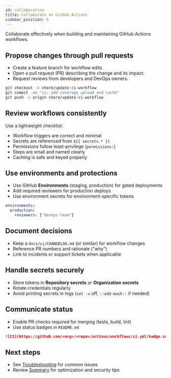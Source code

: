 ```yaml
---
id: collaboration
title: Collaborate on GitHub Actions
sidebar_position: 5
---
```


Collaborate effectively when building and maintaining GitHub Actions workflows.

## Propose changes through pull requests

- Create a feature branch for workflow edits.
- Open a pull request (PR) describing the change and its impact.
- Request reviews from developers and DevOps owners.

```bash
git checkout -b chore/update-ci-workflow
git commit -am "ci: add coverage upload and cache"
git push -u origin chore/update-ci-workflow
```

## Review workflows consistently

Use a lightweight checklist:

- Workflow triggers are correct and minimal
- Secrets are referenced from `${{ secrets.* }}`
- Permissions follow least-privilege (`permissions:`)
- Steps are small and named clearly
- Caching is safe and keyed properly

## Use environments and protections

- Use GitHub **Environments** (staging, production) for gated deployments
- Add required reviewers for production deploys
- Use environment secrets for environment-specific tokens

```yaml
environments:
  production:
    reviewers: ["devops-team"]
```

## Document decisions

- Keep a `docs/ci/CHANGELOG.md` (or similar) for workflow changes
- Reference PR numbers and rationale ("why")
- Link to incidents or support tickets when applicable

## Handle secrets securely

- Store tokens in **Repository secrets** or **Organization secrets**
- Rotate credentials regularly
- Avoid printing secrets in logs (`set -x` off, `::add-mask::` if needed)

## Communicate status

- Enable PR checks required for merging (tests, build, lint)
- Use status badges in `README.md`

```markdown
![CI](https://github.com/<org>/<repo>/actions/workflows/ci.yml/badge.svg)
```

## Next steps

- See [Troubleshooting](troubleshooting.md) for common issues
- Review [Summary](summary.md) for optimization and security tips
